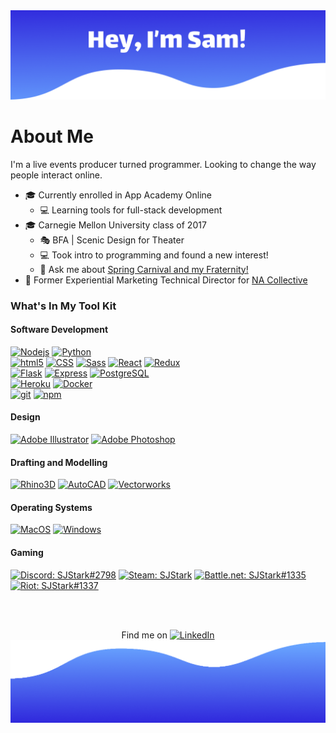 <img src="./Header2.png" />

# About Me
I'm a live events producer turned programmer. Looking to change the way people interact online.

- 🎓 Currently enrolled in App Academy Online
  - 💻 Learning tools for full-stack development
- 🎓 Carnegie Mellon University class of 2017
  - 🎭 BFA | Scenic Design for Theater
  - 💻 Took intro to programming and found a new interest!
  - 💬 Ask me about [Spring Carnival and my Fraternity!](https://www.springcarnival.org/)
- 💼 Former Experiential Marketing Technical Director for [NA Collective](https://www.na-collective.com/)

### What's In My Tool Kit
<p>
  <h4>Software Development</h4>
  <div>
  <a href="#"><img alt="Nodejs" src="https://img.shields.io/badge/-Nodejs-43853d?style=flat-square&logo=Node.js&logoColor=white" /></a>
  <a href="#"><img alt="Python" src="https://img.shields.io/badge/-Python-3776AB?style=flat-square&logo=Python&logoColor=white" /></a>
  <br/>
  <a href="#"><img alt="html5" src="https://img.shields.io/badge/-HTML5-E34F26?style=flat-square&logo=html5&logoColor=white" /></a>
  <a href="#"><img alt="CSS" src="https://img.shields.io/badge/-CSS3-1572B6?style=flat-square&logo=CSS3&logoColor=white" /></a>
  <a href="#"><img alt="Sass" src="https://img.shields.io/badge/-Sass-CC6699?style=flat-square&logo=Sass&logoColor=white" /></a>
  <a href="https://reactjs.org/"><img alt="React" src="https://img.shields.io/badge/-React-61DAFB?style=flat-square&logo=React&logoColor=black" /></a>
  <a href="https://redux.js.org/"><img alt="Redux" src="https://img.shields.io/badge/-Redux-764ABC?style=flat-square&logo=Redux&logoColor=white" /></a>
  <br/>
  <a href="https://flask.palletsprojects.com/en/1.1.x/"><img alt="Flask" src="https://img.shields.io/badge/-Flask-000000?style=flat-square&logo=Flask&logoColor=white" /></a>
  <a href="https://expressjs.com/"><img alt="Express" src="https://img.shields.io/badge/-Express-000000?style=flat-square" /></a>
  <a href="https://www.postgresql.org/"><img alt="PostgreSQL" src="https://img.shields.io/badge/-PostgreSQL-336791?style=flat-square&logo=PostgreSQL&logoColor=white" /></a>
  <br/>
  <a href="https://heroku.com/"><img alt="Heroku" src="https://img.shields.io/badge/-Heroku-430098?style=flat-square&logo=Heroku&logoColor=white" /></a>
  <a href="https://docker.com/"><img alt="Docker" src="https://img.shields.io/badge/-Docker-2496ED?style=flat-square&logo=Docker&logoColor=white" /></a>
  <br/>
  <a href="#"><img alt="git" src="https://img.shields.io/badge/-Git-F05032?style=flat-square&logo=git&logoColor=white" /></a>
  <a href="#"><img alt="npm" src="https://img.shields.io/badge/-NPM-CB3837?style=flat-square&logo=npm&logoColor=white" /></a>
  </div>
  <h4>Design</h4>
  <div>
  <a href="#"><img alt="Adobe Illustrator" src="https://img.shields.io/badge/-Illustrator-FF9A00?style=flat-square&logo=adobe-illustrator&logoColor=white" /></a>
  <a href="#"><img alt="Adobe Photoshop" src="https://img.shields.io/badge/-Photoshop-31A8FF?style=flat-square&logo=adobe-photoshop&logoColor=white" /></a>
  </div>
  <h4>Drafting and Modelling</h4>
  <div>
  <a href="#"><img alt="Rhino3D" src="https://img.shields.io/badge/-Rhino3D-801010?style=flat-square&logo=Rhinoceros&logoColor=white" /></a>
  <a href="#"><img alt="AutoCAD" src="https://img.shields.io/badge/-AutoCAD-C01E29?style=flat-square&logo=Autodesk&logoColor=white" /></a>
  <a href="#"><img alt="Vectorworks" src="https://img.shields.io/badge/-Vectorworks-A645B9?style=flat-square&logo=V&logoColor=white" /></a>
  </div>
  </div>
  <h4>Operating Systems</h4>
  <div>
  <a href="#"><img alt="MacOS" src="https://img.shields.io/badge/-MacOS-999999?style=flat-square&logo=Apple&logoColor=white" /></a>
  <a href="#"><img alt="Windows" src="https://img.shields.io/badge/-Windows-0078D6?style=flat-square&logo=Windows&logoColor=white" /></a>
  </div>
  <h4>Gaming</h4>
  <div>
  <a href="#"><img alt="Discord: SJStark#2798" src="https://img.shields.io/badge/-SJStark%232798-7289DA?style=flat-square&logo=Discord&logoColor=white" /></a>
  <a href="https://steamcommunity.com/id/SJStark/"><img alt="Steam: SJStark" src="https://img.shields.io/badge/-SJStark-000000?style=flat-square&logo=Steam&logoColor=white" /></a>
  <a href="#"><img alt="Battle.net: SJStark#1335" src="https://img.shields.io/badge/-SJStark%231335-00AEFF?style=flat-square&logo=Battle.net&logoColor=white" /></a>
  <a href="#"><img alt="Riot: SJStark#1337" src="https://img.shields.io/badge/-SJStark%231337-D32936?style=flat-square&logo=Riot-Games&logoColor=white" /></a>
  </div>
</p>
<br>
<br>
<!--
### 📫 How to reach me:
<p>
  <a href="https://www.linkedin.com/in/samueljamesstark/"> <img src="https://img.shields.io/badge/-LinkedIn-0077B5?style=flat-square&logo=linkedin&logoColor=white"> </a>
  </p>
  <p>
  <a href="mailto:SamStarkScenic@gmail.com"> <img src="https://img.shields.io/badge/-Email-D14836?style=flat-square&logo=Gmail&logoColor=white"> </a>
  </p>
  
  -->
  <!-- Actual text -->

<p align=center> Find me on <a href="https://www.linkedin.com/in/samueljamesstark/"><img alt="LinkedIn" src="https://raw.githubusercontent.com/MartinHeinz/MartinHeinz/master/linkedin-3-16.png"></a>
  

<img src="./Footer3.png" />
